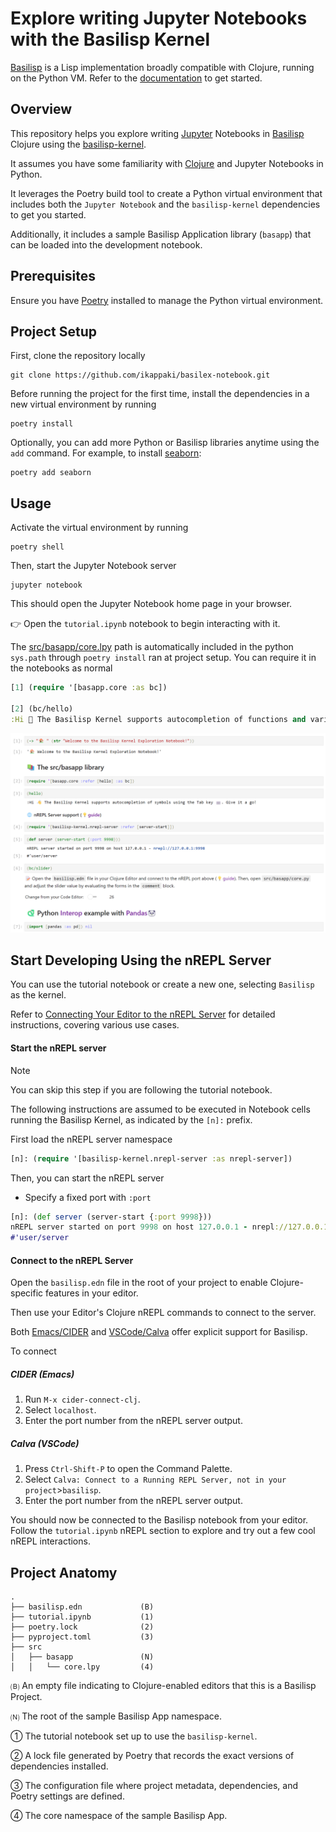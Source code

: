 # Explore writing Jupyter Notebooks with the Basilisp Kernel

[Basilisp](https://github.com/basilisp-lang/basilisp) is a Lisp implementation broadly compatible with Clojure, running on the Python VM. Refer to the [documentation](https://basilisp.readthedocs.io/en/latest/index.html) to get started.

## Overview

This repository helps you explore writing [Jupyter](https://jupyter.org/) Notebooks in [Basilisp](https://basilisp.readthedocs.io/en/latest/index.html) Clojure using the [basilisp-kernel](https://github.com/ikappaki/basilisp-kernel).

It assumes you have some familiarity with [Clojure](https://clojure.org/guides/learn/clojure) and Jupyter Notebooks in Python.

It leverages the Poetry build tool to create a Python virtual environment that includes both the `Jupyter Notebook` and the `basilisp-kernel` dependencies to get you started. 

Additionally, it includes a sample Basilisp Application library (`basapp`) that can be loaded into the development notebook.

## Prerequisites

Ensure you have [Poetry](https://python-poetry.org/docs/) installed to manage the Python virtual environment.

## Project Setup

First, clone the repository locally
```
git clone https://github.com/ikappaki/basilex-notebook.git
```

Before running the project for the first time, install the dependencies in a new virtual environment by running
```shell
poetry install
```

Optionally, you can add more Python or Basilisp libraries anytime using the `add` command. For example, to install [seaborn](https://seaborn.pydata.org/tutorial/introduction.html):
```shell
poetry add seaborn
```

## Usage

Activate the virtual environment by running
```shell
poetry shell
```

Then, start the Jupyter Notebook server
```shell
jupyter notebook
```

This should open the Jupyter Notebook home page in your browser. 

👉 Open the `tutorial.ipynb` notebook to begin interacting with it.

The [src/basapp/core.lpy](src/basapp/core.lpy) path is automatically included in the python `sys.path` through `poetry install` ran at project setup. You can require it in the notebooks as normal
```clojure
[1] (require '[basapp.core :as bc])

[2] (bc/hello)
:Hi 👋 The Basilisp Kernel supports autocompletion of functions and variables using the Tab key ⌨️. Give it a go!
```

![teaser](imgs/teaser.png)

## Start Developing Using the nREPL Server

You can use the tutorial notebook or create a new one, selecting `Basilisp` as the kernel.

Refer to [Connecting Your Editor to the nREPL Server](https://github.com/ikappaki/basilex-notebook/wiki/Connecting-Your-Editor-to-the-nREPL-Server) for detailed instructions, covering various use cases.

#### Start the nREPL server

> [!NOTE]
> You can skip this step if you are following the tutorial notebook.

The following instructions are assumed to be executed in Notebook cells running the Basilisp Kernel, as indicated by the `[n]:` prefix.

First load the nREPL server namespace

```clojure
[n]: (require '[basilisp-kernel.nrepl-server :as nrepl-server])
```

Then, you can start the nREPL server

- Specify a fixed port with `:port`
```clojure
[n]: (def server (server-start {:port 9998}))
nREPL server started on port 9998 on host 127.0.0.1 - nrepl://127.0.0.1:9998
#'user/server
```

#### Connect to the nREPL Server

Open the `basilisp.edn` file in the root of your project to enable Clojure-specific features in your editor.

Then use your Editor's Clojure nREPL commands to connect to the server.

Both [Emacs/CIDER](https://docs.cider.mx/cider/platforms/basilisp.html) and [VSCode/Calva](https://calva.io/basilisp/) offer explicit support for Basilisp.

To connect

##### CIDER (Emacs)

1. Run `M-x cider-connect-clj`.
2. Select `localhost`.
3. Enter the port number from the nREPL server output.

##### Calva (VSCode)

1. Press `Ctrl-Shift-P` to open the Command Palette.
2. Select `Calva: Connect to a Running REPL Server, not in your project`>`basilisp`.
3. Enter the port number from the nREPL server output.


You should now be connected to the Basilisp notebook from your editor. Follow the `tutorial.ipynb` nREPL section to explore and try out a few cool nREPL interactions.

## Project Anatomy

```
.
├── basilisp.edn             (B)
├── tutorial.ipynb           (1)
├── poetry.lock              (2)
├── pyproject.toml           (3)
├── src
│   ├── basapp               (N)
│   │   └── core.lpy         (4)

```

🄑 An empty file indicating to Clojure-enabled editors that this is a Basilisp Project.

🄝 The root of the sample Basilisp App namespace.

① The tutorial notebook set up to use the `basilisp-kernel`.

② A lock file generated by Poetry that records the exact versions of dependencies installed.

③ The configuration file where project metadata, dependencies, and Poetry settings are defined.

④ The core namespace of the sample Basilisp App.
